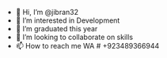 - 👋 Hi, I’m @jibran32
- 👀 I’m interested in Development
- 🌱 I’m graduated this year
- 💞️ I’m looking to collaborate on skills
- 📫 How to reach me WA # +923489366944

<!---
jibran32/jibran32 is a ✨ special ✨ repository because its `README.md` (this file) appears on your GitHub profile.
You can click the Preview link to take a look at your changes.
--->
